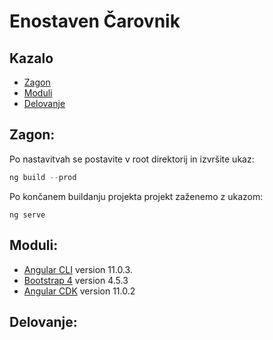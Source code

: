 # Enostaven Čarovnik


## Kazalo
* [Zagon](#zagon)
* [Moduli](#moduli)
* [Delovanje](#delovanje)



## Zagon:

Po nastavitvah se postavite v root direktorij in izvršite ukaz:
```Javascript
ng build --prod
```

Po končanem buildanju projekta projekt zaženemo z ukazom:
```
ng serve
```

## Moduli:

- [Angular CLI](https://github.com/angular/angular-cli) version 11.0.3.
- [Bootstrap 4](https://ng-bootstrap.github.io/#/getting-started) version 4.5.3
- [Angular CDK](https://material.angular.io/cdk/categories) version 11.0.2


## Delovanje:








